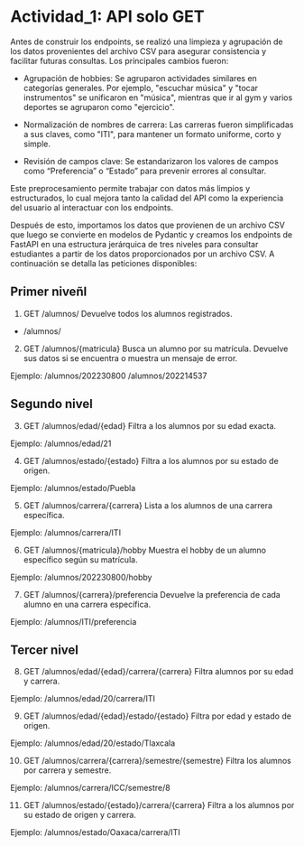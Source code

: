 # Actividad_1: API solo GET

Antes de construir los endpoints, se realizó una limpieza y agrupación de los datos provenientes del archivo CSV para asegurar consistencia y facilitar futuras consultas. Los principales cambios fueron:

- Agrupación de hobbies: Se agruparon actividades similares en categorías generales. Por ejemplo, "escuchar música" y "tocar instrumentos" se unificaron en "música", mientras que ir al  gym y varios deportes se agruparon como "ejercicio".

- Normalización de nombres de carrera: Las carreras fueron simplificadas a sus claves, como "ITI", para mantener un formato uniforme, corto y simple.

- Revisión de campos clave: Se estandarizaron los valores de campos como “Preferencia” o “Estado” para prevenir errores al consultar.

Este preprocesamiento permite trabajar con datos más limpios y estructurados, lo cual mejora tanto la calidad del API como la experiencia del usuario al interactuar con los endpoints. 

Después de esto, importamos los datos que provienen de un archivo CSV que luego se convierte en modelos de Pydantic y creamos los endpoints de FastAPI en una estructura jerárquica de tres niveles para consultar estudiantes a partir de los datos proporcionados por un archivo CSV. A continuación se detalla las peticiones disponibles:

## Primer niveñl

1. GET /alumnos/
Devuelve todos los alumnos registrados.

- /alumnos/

2. GET /alumnos/{matricula}
Busca un alumno por su matrícula.
Devuelve sus datos si se encuentra o muestra un mensaje de error.

Ejemplo:
/alumnos/202230800
/alumnos/202214537

## Segundo nivel

3. GET /alumnos/edad/{edad}
Filtra a los alumnos por su edad exacta.

Ejemplo: /alumnos/edad/21

4. GET /alumnos/estado/{estado}
Filtra a los alumnos por su estado de origen.

Ejemplo: /alumnos/estado/Puebla

5. GET /alumnos/carrera/{carrera}
Lista a los alumnos de una carrera específica.

Ejemplo: /alumnos/carrera/ITI

6. GET /alumnos/{matricula}/hobby
Muestra el hobby de un alumno específico según su matrícula.

Ejemplo: /alumnos/202230800/hobby

7. GET /alumnos/{carrera}/preferencia
Devuelve la preferencia de cada alumno en una carrera específica.

Ejemplo: /alumnos/ITI/preferencia

## Tercer nivel

8. GET /alumnos/edad/{edad}/carrera/{carrera}
Filtra alumnos por su edad y carrera.

Ejemplo: /alumnos/edad/20/carrera/ITI

9. GET /alumnos/edad/{edad}/estado/{estado}
Filtra por edad y estado de origen.

Ejemplo: /alumnos/edad/20/estado/Tlaxcala

10. GET /alumnos/carrera/{carrera}/semestre/{semestre}
Filtra los alumnos por carrera y semestre.

Ejemplo: /alumnos/carrera/ICC/semestre/8

11. GET /alumnos/estado/{estado}/carrera/{carrera}
Filtra a los alumnos por su estado de origen y carrera.

Ejemplo: /alumnos/estado/Oaxaca/carrera/ITI

